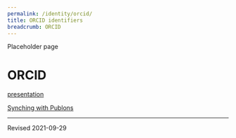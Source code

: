 ```yaml
---
permalink: /identity/orcid/
title: ORCID identifiers
breadcrumb: ORCID
---
```


Placeholder page



# ORCID

[presentation](https://doi.org/10.6084/m9.figshare.13070309.v1)

[Synching with Publons](publons)

----
Revised 2021-09-29
